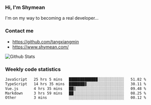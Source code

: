 ### Hi, I'm Shymean

I'm on my way to becoming a real developer...

### Contact me

- <https://github.com/tangxiangmin>
- <https://www.shymean.com/>

![Github Stats](https://github-readme-stats.vercel.app/api?username=tangxiangmin&show_icons=true&theme=dark)


###  Weekly code statistics

<!--START_SECTION:waka-->

```txt
JavaScript   25 hrs 5 mins   █████████████░░░░░░░░░░░░   51.82 %
TypeScript   14 hrs 35 mins  ███████▓░░░░░░░░░░░░░░░░░   30.11 %
Vue.js       4 hrs 35 mins   ██▒░░░░░░░░░░░░░░░░░░░░░░   09.48 %
Markdown     3 hrs 59 mins   ██░░░░░░░░░░░░░░░░░░░░░░░   08.25 %
Other        3 mins          ░░░░░░░░░░░░░░░░░░░░░░░░░   00.12 %
```

<!--END_SECTION:waka-->